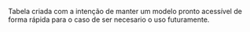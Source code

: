 Tabela criada com a intenção de manter um modelo pronto acessível de forma rápida para o caso de ser necesario o uso futuramente.